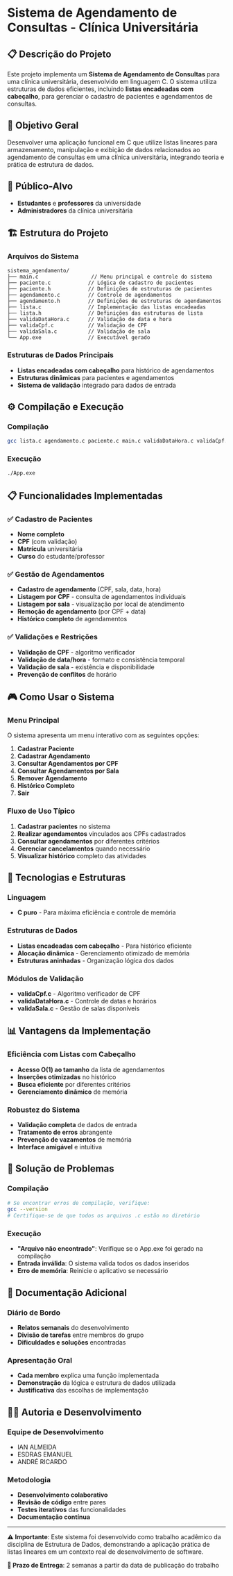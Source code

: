 # Sistema de Agendamento de Consultas - Clínica Universitária

## 📋 Descrição do Projeto

Este projeto implementa um **Sistema de Agendamento de Consultas** para uma clínica universitária, desenvolvido em linguagem C. O sistema utiliza estruturas de dados eficientes, incluindo **listas encadeadas com cabeçalho**, para gerenciar o cadastro de pacientes e agendamentos de consultas.

## 🎯 Objetivo Geral

Desenvolver uma aplicação funcional em C que utilize listas lineares para armazenamento, manipulação e exibição de dados relacionados ao agendamento de consultas em uma clínica universitária, integrando teoria e prática de estrutura de dados.

## 👥 Público-Alvo

- **Estudantes** e **professores** da universidade
- **Administradores** da clínica universitária

## 🏗️ Estrutura do Projeto

### Arquivos do Sistema
```
sistema_agendamento/
├── main.c                 // Menu principal e controle do sistema
├── paciente.c            // Lógica de cadastro de pacientes
├── paciente.h            // Definições de estruturas de pacientes
├── agendamento.c         // Controle de agendamentos
├── agendamento.h         // Definições de estruturas de agendamentos
├── lista.c               // Implementação das listas encadeadas
├── lista.h               // Definições das estruturas de lista
├── validaDataHora.c      // Validação de data e hora
├── validaCpf.c           // Validação de CPF
├── validaSala.c          // Validação de sala
└── App.exe               // Executável gerado
```

### Estruturas de Dados Principais
- **Listas encadeadas com cabeçalho** para histórico de agendamentos
- **Estruturas dinâmicas** para pacientes e agendamentos
- **Sistema de validação** integrado para dados de entrada

## ⚙️ Compilação e Execução

### Compilação
```bash
gcc lista.c agendamento.c paciente.c main.c validaDataHora.c validaCpf.c validaSala.c -o App.exe
```

### Execução
```bash
./App.exe
```

## 📋 Funcionalidades Implementadas

### ✅ Cadastro de Pacientes
- **Nome completo**
- **CPF** (com validação)
- **Matrícula** universitária
- **Curso** do estudante/professor

### ✅ Gestão de Agendamentos
- **Cadastro de agendamento** (CPF, sala, data, hora)
- **Listagem por CPF** - consulta de agendamentos individuais
- **Listagem por sala** - visualização por local de atendimento
- **Remoção de agendamento** (por CPF + data)
- **Histórico completo** de agendamentos

### ✅ Validações e Restrições
- **Validação de CPF** - algoritmo verificador
- **Validação de data/hora** - formato e consistência temporal
- **Validação de sala** - existência e disponibilidade
- **Prevenção de conflitos** de horário

## 🎮 Como Usar o Sistema

### Menu Principal
O sistema apresenta um menu interativo com as seguintes opções:

1. **Cadastrar Paciente**
2. **Cadastrar Agendamento**
3. **Consultar Agendamentos por CPF**
4. **Consultar Agendamentos por Sala**
5. **Remover Agendamento**
6. **Histórico Completo**
7. **Sair**

### Fluxo de Uso Típico
1. **Cadastrar pacientes** no sistema
2. **Realizar agendamentos** vinculados aos CPFs cadastrados
3. **Consultar agendamentos** por diferentes critérios
4. **Gerenciar cancelamentos** quando necessário
5. **Visualizar histórico** completo das atividades

## 🔧 Tecnologias e Estruturas

### Linguagem
- **C puro** - Para máxima eficiência e controle de memória

### Estruturas de Dados
- **Listas encadeadas com cabeçalho** - Para histórico eficiente
- **Alocação dinâmica** - Gerenciamento otimizado de memória
- **Estruturas aninhadas** - Organização lógica dos dados

### Módulos de Validação
- **validaCpf.c** - Algoritmo verificador de CPF
- **validaDataHora.c** - Controle de datas e horários
- **validaSala.c** - Gestão de salas disponíveis

## 📊 Vantagens da Implementação

### Eficiência com Listas com Cabeçalho
- **Acesso O(1) ao tamanho** da lista de agendamentos
- **Inserções otimizadas** no histórico
- **Busca eficiente** por diferentes critérios
- **Gerenciamento dinâmico** de memória

### Robustez do Sistema
- **Validação completa** de dados de entrada
- **Tratamento de erros** abrangente
- **Prevenção de vazamentos** de memória
- **Interface amigável** e intuitiva

## 🐛 Solução de Problemas

### Compilação
```bash
# Se encontrar erros de compilação, verifique:
gcc --version
# Certifique-se de que todos os arquivos .c estão no diretório
```

### Execução
- **"Arquivo não encontrado"**: Verifique se o App.exe foi gerado na compilação
- **Entrada inválida**: O sistema valida todos os dados inseridos
- **Erro de memória**: Reinicie o aplicativo se necessário

## 📝 Documentação Adicional

### Diário de Bordo
- **Relatos semanais** do desenvolvimento
- **Divisão de tarefas** entre membros do grupo
- **Dificuldades e soluções** encontradas

### Apresentação Oral
- **Cada membro** explica uma função implementada
- **Demonstração** da lógica e estrutura de dados utilizada
- **Justificativa** das escolhas de implementação

## 👨‍💻 Autoria e Desenvolvimento

### Equipe de Desenvolvimento
- IAN ALMEIDA
- ESDRAS EMANUEL
- ANDRÉ RICARDO

### Metodologia
- **Desenvolvimento colaborativo**
- **Revisão de código** entre pares
- **Testes iterativos** das funcionalidades
- **Documentação contínua**

---

**⚠️ Importante**: Este sistema foi desenvolvido como trabalho acadêmico da disciplina de Estrutura de Dados, demonstrando a aplicação prática de listas lineares em um contexto real de desenvolvimento de software.

**📅 Prazo de Entrega**: 2 semanas a partir da data de publicação do trabalho
